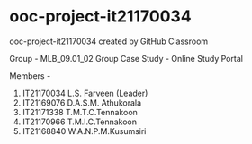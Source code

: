 # ooc-project-it21170034
ooc-project-it21170034 created by GitHub Classroom

Group - MLB_09.01_02
Group Case Study - Online Study Portal

Members -
1. IT21170034 L.S. Farveen (Leader)
2. IT21169076 D.A.S.M. Athukorala
3. IT21171338 T.M.T.C.Tennakoon
4. IT21170966 T.M.I.C.Tennakoon
5. IT21168840 W.A.N.P.M.Kusumsiri
